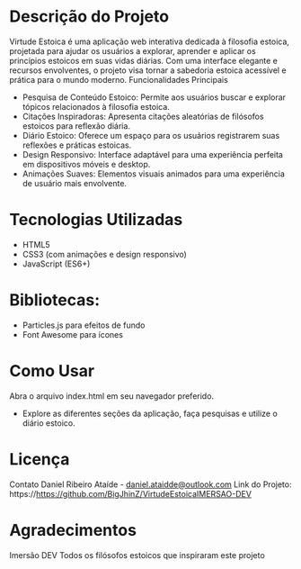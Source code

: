# Descrição do Projeto
Virtude Estoica é uma aplicação web interativa dedicada à filosofia estoica, projetada para ajudar os usuários a explorar, aprender e aplicar os princípios estoicos em suas vidas diárias. Com uma interface elegante e recursos envolventes, o projeto visa tornar a sabedoria estoica acessível e prática para o mundo moderno.
Funcionalidades Principais

- Pesquisa de Conteúdo Estoico: Permite aos usuários buscar e explorar tópicos relacionados à filosofia estoica.
- Citações Inspiradoras: Apresenta citações aleatórias de filósofos estoicos para reflexão diária.
- Diário Estoico: Oferece um espaço para os usuários registrarem suas reflexões e práticas estoicas.
- Design Responsivo: Interface adaptável para uma experiência perfeita em dispositivos móveis e desktop.
- Animações Suaves: Elementos visuais animados para uma experiência de usuário mais envolvente.

# Tecnologias Utilizadas

- HTML5
- CSS3 (com animações e design responsivo)
- JavaScript (ES6+)

# Bibliotecas:

- Particles.js para efeitos de fundo
- Font Awesome para ícones

# Como Usar

Abra o arquivo index.html em seu navegador preferido.
- Explore as diferentes seções da aplicação, faça pesquisas e utilize o diário estoico.


# Licença
Contato
Daniel Ribeiro Ataíde  - daniel.ataidde@outlook.com
Link do Projeto: https://https://github.com/BigJhinZ/VirtudeEstoicaIMERSAO-DEV

# Agradecimentos

Imersão DEV
Todos os filósofos estoicos que inspiraram este projeto
